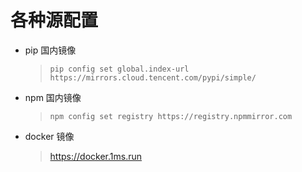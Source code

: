 # 各种源配置
- pip 国内镜像
  > `pip config set global.index-url https://mirrors.cloud.tencent.com/pypi/simple/`

- npm 国内镜像
  > `npm config set registry https://registry.npmmirror.com`

- docker 镜像
  > https://docker.1ms.run
